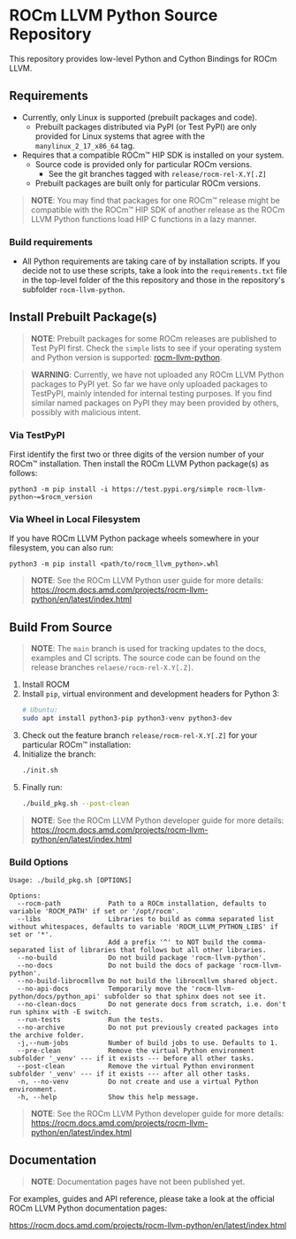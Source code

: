 <!-- MIT License
  -- 
  -- Copyright (c) 2023 Advanced Micro Devices, Inc.
  -- 
  -- Permission is hereby granted, free of charge, to any person obtaining a copy
  -- of this software and associated documentation files (the "Software"), to deal
  -- in the Software without restriction, including without limitation the rights
  -- to use, copy, modify, merge, publish, distribute, sublicense, and/or sell
  -- copies of the Software, and to permit persons to whom the Software is
  -- furnished to do so, subject to the following conditions:
  -- 
  -- The above copyright notice and this permission notice shall be included in all
  -- copies or substantial portions of the Software.
  -- 
  -- THE SOFTWARE IS PROVIDED "AS IS", WITHOUT WARRANTY OF ANY KIND, EXPRESS OR
  -- IMPLIED, INCLUDING BUT NOT LIMITED TO THE WARRANTIES OF MERCHANTABILITY,
  -- FITNESS FOR A PARTICULAR PURPOSE AND NONINFRINGEMENT. IN NO EVENT SHALL THE
  -- AUTHORS OR COPYRIGHT HOLDERS BE LIABLE FOR ANY CLAIM, DAMAGES OR OTHER
  -- LIABILITY, WHETHER IN AN ACTION OF CONTRACT, TORT OR OTHERWISE, ARISING FROM,
  -- OUT OF OR IN CONNECTION WITH THE SOFTWARE OR THE USE OR OTHER DEALINGS IN THE
  -- SOFTWARE.
  -->
# ROCm LLVM Python Source Repository

This repository provides low-level Python and Cython Bindings for ROCm LLVM.

## Requirements

* Currently, only Linux is supported (prebuilt packages and code).
  * Prebuilt packages distributed via PyPI (or Test PyPI) are only provided for Linux systems that agree with the `manylinux_2_17_x86_64` tag.
* Requires that a compatible ROCm&trade; HIP SDK is installed on your system.
  * Source code is provided only for particular ROCm versions.
    * See the git branches tagged with `release/rocm-rel-X.Y[.Z]`
  * Prebuilt packages are built only for particular ROCm versions. 

> **NOTE**: You may find that packages for one ROCm&trade; release might be compatible with the ROCm&trade; HIP SDK of another release as the ROCm LLVM Python functions load HIP C functions in a lazy manner.

### Build requirements

* All Python requirements are taking care of by installation scripts. 
If you decide not to use these scripts, take a look into the `requirements.txt` file 
in the top-level folder of the this repository and those 
in the repository's subfolder `rocm-llvm-python`.

## Install Prebuilt Package(s)

<!--
> **NOTE**: The prebuilt packages might not be available on PyPI directly after a ROCm release as this project is not an official part of the ROCm HIP SDK yet and thus is not fully integrated into the global ROCm HIP SDK build process. Check the `simple` lists to see if your operating system and Python version is supported: [rocm-llvm-python](https://test.pypi.org/simple/rocm-llvm-python/), [rocm-llvm-python-as-cuda](https://test.pypi.org/simple/rocm-llvm-python-as-cuda/).
-->

> **NOTE**: Prebuilt packages for some ROCm releases are published to Test PyPI first. Check the `simple` lists to see if your operating system and Python version is supported: [rocm-llvm-python](https://test.pypi.org/simple/rocm-llvm-python/).

> **WARNING**: Currently, we have not uploaded any ROCm LLVM Python packages to PyPI yet. So far we have only uploaded packages to TestPyPI, mainly intended for internal testing purposes. If you find similar named packages on PyPI they may been provided by others, possibly with malicious intent.

### Via TestPyPI

First identify the first two or three digits of the version number of your ROCm&trade; installation.
Then install the ROCm LLVM Python package(s) as follows:

```shell
python3 -m pip install -i https://test.pypi.org/simple rocm-llvm-python~=$rocm_version
```

<!--
-- #### Via TestPyPI
-- 
-- Packages can be installed via the TestPyPI index by prefixing the
-- the PIP install commands as follows:
-- 
-- ```shell
-- python3 -m pip install -i https://test.pypi.org/simple ...
-- ```
-->

### Via Wheel in Local Filesystem

If you have ROCm LLVM Python package wheels somewhere in your filesystem, you can also run:

```shell
python3 -m pip install <path/to/rocm_llvm_python>.whl
```

> **NOTE**: See the ROCm LLVM Python user guide for more details:
> https://rocm.docs.amd.com/projects/rocm-llvm-python/en/latest/index.html

## Build From Source

> **NOTE**: The `main` branch is used for tracking updates to the docs, examples and CI scripts. 
> The source code can be found on the release branches `relaese/rocm-rel-X.Y[.Z]`.

1. Install ROCM
1. Install `pip`, virtual environment and development headers for Python 3:
   ```bash
   # Ubuntu:
   sudo apt install python3-pip python3-venv python3-dev
   ```
1. Check out the feature branch `release/rocm-rel-X.Y[.Z]` for your particular ROCm&trade; installation:
1. Initialize the branch:
   ```bash
   ./init.sh
   ```
1. Finally run:
   ```bash
   ./build_pkg.sh --post-clean
   ```

> **NOTE**: See the ROCm LLVM Python developer guide for more details:
> https://rocm.docs.amd.com/projects/rocm-llvm-python/en/latest/index.html

### Build Options

```
Usage: ./build_pkg.sh [OPTIONS]

Options:
  --rocm-path            Path to a ROCm installation, defaults to variable 'ROCM_PATH' if set or '/opt/rocm'.
  --libs                 Libraries to build as comma separated list without whitespaces, defaults to variable 'ROCM_LLVM_PYTHON_LIBS' if set or '*'.
                         Add a prefix '^' to NOT build the comma-separated list of libraries that follows but all other libraries.
  --no-build             Do not build package 'rocm-llvm-python'.
  --no-docs              Do not build the docs of package 'rocm-llvm-python'.
  --no-build-librocmllvm Do not build the librocmllvm shared object.
  --no-api-docs          Temporarily move the 'rocm-llvm-python/docs/python_api' subfolder so that sphinx does not see it.
  --no-clean-docs        Do not generate docs from scratch, i.e. don't run sphinx with -E switch.
  --run-tests            Run the tests.
  --no-archive           Do not put previously created packages into the archive folder.
  -j,--num-jobs          Number of build jobs to use. Defaults to 1.
  --pre-clean            Remove the virtual Python environment subfolder '_venv' --- if it exists --- before all other tasks.
  --post-clean           Remove the virtual Python environment subfolder '_venv' --- if it exists --- after all other tasks.
  -n, --no-venv          Do not create and use a virtual Python environment.
  -h, --help             Show this help message.
```

> **NOTE**: See the ROCm LLVM Python developer guide for more details:
> https://rocm.docs.amd.com/projects/rocm-llvm-python/en/latest/index.html

## Documentation

> **NOTE**: Documentation pages have not been published yet.

For examples, guides and API reference, please take a
look at the official ROCm LLVM Python documentation pages:

https://rocm.docs.amd.com/projects/rocm-llvm-python/en/latest/index.html
